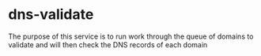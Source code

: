 # dns-validate

The purpose of this service is to run work through the queue of domains to validate and will then check the DNS records of each domain
